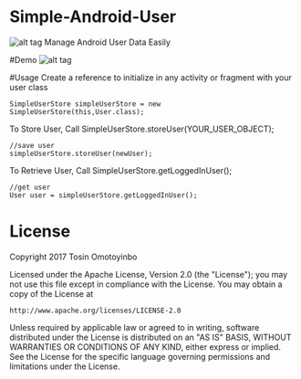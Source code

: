 # Simple-Android-User
![alt tag](https://github.com/twisstosin/simple-android-user/app/src/main/res/drawable/icon.png)
Manage Android User Data Easily

#Demo
![alt tag](https://github.com/twisstosin/simple-android-user/device_demo.gif)

#Usage
Create a reference to initialize in any activity or fragment with your user class
```
SimpleUserStore simpleUserStore = new SimpleUserStore(this,User.class);
```


To Store User, Call SimpleUserStore.storeUser(YOUR_USER_OBJECT);
```
//save user
simpleUserStore.storeUser(newUser);
```

To Retrieve User, Call SimpleUserStore.getLoggedInUser();
```
//get user
User user = simpleUserStore.getLoggedInUser();
```

# License

Copyright 2017 Tosin Omotoyinbo

Licensed under the Apache License, Version 2.0 (the "License");
you may not use this file except in compliance with the License.
You may obtain a copy of the License at

    http://www.apache.org/licenses/LICENSE-2.0

Unless required by applicable law or agreed to in writing, software
distributed under the License is distributed on an "AS IS" BASIS,
WITHOUT WARRANTIES OR CONDITIONS OF ANY KIND, either express or implied.
See the License for the specific language governing permissions and
limitations under the License.